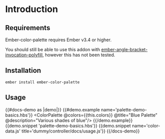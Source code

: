 # Introduction

## Requirements

Ember-color-palette requires Ember v3.4 or higher.

You should still be able to use this addon with [ember-angle-bracket-invocation-polyfill](https://github.com/rwjblue/ember-angle-bracket-invocation-polyfill), however this has not been tested.


## Installation

```
ember install ember-color-palette
```

## Usage
{{#docs-demo as |demo|}}
  {{#demo.example name='palette-demo-basics.hbs'}}
    <ColorPalette @colors={{this.colors}} @title="Blue Palette" @description="Various shades of blue"/>
  {{/demo.example}}
  {{demo.snippet 'palette-demo-basics.hbs'}}
  {{demo.snippet name='color-data.js' title='dummy/controller/docs/usage.js'}}
{{/docs-demo}}
